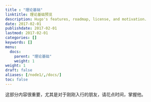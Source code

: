 ```yaml
---
title : "理论基础"
linktitle: 理论基础预览
description: Hugo's features, roadmap, license, and motivation.
date: 2017-02-01
publishdate: 2017-02-01
lastmod: 2017-02-01
categories: []
keywords: []
menu:
  docs:
    parent: "理论基础"
    weight: 1
weight: 1
draft: false
aliases: [/node1/,/docs/]
toc: false
---
```


这部分内容很重要，尤其是对于刚刚入行的朋友，请花点时间，掌握他。
